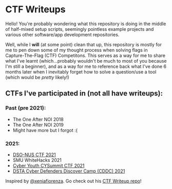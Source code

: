 # CTF Writeups

Hello! You're probably wondering what this repository is doing in the middle of half-mixed setup scripts, seemingly pointless example projects and various other software/app development repositories. 

Well, while I **will** (at some point) clean that up, this repository is mostly for me to pen down some of my thought process when solving flags in Capture-The-Flag (CTF) Competitons. This serves as a way for me to share what I've learnt (which...probably wouldn't be much to most of you because I'm still a beginner), and as a way for me to reference back what I've done 6 months later when I inevitably forget how to solve a question/use a tool (which would be _pretty_ likely!)

## CTFs I've participated in (not all have writeups):

### Past (pre 2021):
- The One After NOI 2018 
- The One After NOI 2019 
- Might have more but I forgot :(

### 2021:
- [DSO-NUS CTF 2021](2021-00-DSO_NUS)
- SMU WhiteHacks 2021
- [Cyber Youth CYSummit CTF 2021](2021-01-CYSummit)
- [DSTA Cyber Defenders Discover Camp (CDDC) 2021](2021-02-CDDC)


Inspired by [@xeniafiorenza](https://github.com/xeniafiorenza). Go check out his [CTF Writeup repo](https://github.com/xeniafiorenza/CTF-Writeups)!